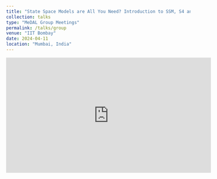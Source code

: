 ```yaml
---
title: "State Space Models are All You Need? Introduction to SSM, S4 and Mamba | Deep Learning"
collection: talks
type: "MeDAL Group Meetings"
permalink: /talks/group
venue: "IIT Bombay"
date: 2024-04-11
location: "Mumbai, India"
---
```



<iframe width="560" height="315" src="https://www.youtube.com/embed/iHf0Ml_dHmM?si=ld-T8WO5AX9N5Vsw" title="YouTube video player" frameborder="0" allow="accelerometer; autoplay; clipboard-write; encrypted-media; gyroscope; picture-in-picture; web-share" referrerpolicy="strict-origin-when-cross-origin" allowfullscreen></iframe>
